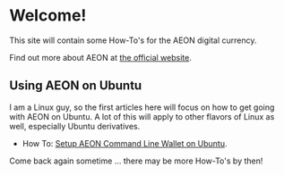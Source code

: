 # Welcome!

This site will contain some How-To's for the AEON digital currency.

Find out more about AEON at [the official website](https://www.aeon.cash).

## Using AEON on Ubuntu

I am a Linux guy, so the first articles here will focus on how to get going with AEON on Ubuntu. A lot of
this will apply to other flavors of Linux as well, especially Ubuntu derivatives.

*   How To: [Setup AEON Command Line Wallet on Ubuntu](./How-Tos/SetupAEONcliUbuntu/SetupAEON_Ubuntu.md).

Come back again sometime ... there may be more How-To's by then!
